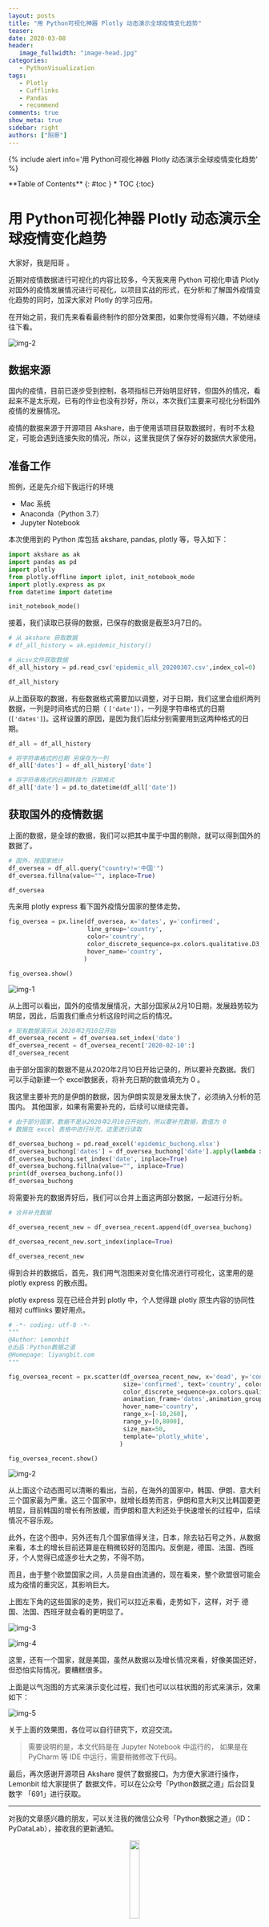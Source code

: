 ```yaml
---
layout: posts
title: "用 Python可视化神器 Plotly 动态演示全球疫情变化趋势"
teaser:
date: 2020-03-08
header:
   image_fullwidth: "image-head.jpg"
categories:
   - PythonVisualization
tags:    
   - Plotly
   - Cufflinks
   - Pandas
   - recommend    
comments: true
show_meta: true
sidebar: right
authors: ["阳哥"]
---
```


{% include alert info='用 Python可视化神器 Plotly 动态演示全球疫情变化趋势' %}

<div class="panel radius" markdown="1">
**Table of Contents**
{: #toc }
*  TOC
{:toc}
</div>

# 用 Python可视化神器 Plotly 动态演示全球疫情变化趋势

大家好，我是阳哥 。

近期对疫情数据进行可视化的内容比较多，今天我来用 Python 可视化申请 Plotly 对国外的疫情发展情况进行可视化，以项目实战的形式，在分析和了解国外疫情变化趋势的同时，加深大家对 Plotly 的学习应用。

在开始之前，我们先来看看最终制作的部分效果图，如果你觉得有兴趣，不妨继续往下看。

![img-2](/images/posts/20200307-epidemic-plotly/2.gif)

## 数据来源

国内的疫情，目前已逐步受到控制，各项指标已开始明显好转，但国外的情况，看起来不是太乐观，已有的作业也没有抄好，所以，本次我们主要来可视化分析国外疫情的发展情况。

疫情的数据来源于开源项目 Akshare，由于使用该项目获取数据时，有时不太稳定，可能会遇到连接失败的情况，所以，这里我提供了保存好的数据供大家使用。

## 准备工作

照例，还是先介绍下我运行的环境

* Mac 系统
* Anaconda（Python 3.7）
* Jupyter Notebook

本次使用到的 Python 库包括 akshare, pandas, plotly 等，导入如下：

```python
import akshare as ak
import pandas as pd
import plotly
from plotly.offline import iplot, init_notebook_mode
import plotly.express as px
from datetime import datetime

init_notebook_mode()
```

接着，我们读取已获得的数据，已保存的数据是截至3月7日的。

```python
# 从 akshare 获取数据
# df_all_history = ak.epidemic_history()

# 从csv文件获取数据
df_all_history = pd.read_csv('epidemic_all_20200307.csv',index_col=0)

df_all_history
```

从上面获取的数据，有些数据格式需要加以调整，对于日期，我们这里会组织两列数据，一列是时间格式的日期（ `['date']`），一列是字符串格式的日期 (`['dates']`)。这样设置的原因，是因为我们后续分别需要用到这两种格式的日期。

```python
df_all = df_all_history

# 将字符串格式的日期 另保存为一列
df_all['dates'] = df_all_history['date']

# 将字符串格式的日期转换为 日期格式
df_all['date'] = pd.to_datetime(df_all['date'])
```

## 获取国外的疫情数据

上面的数据，是全球的数据，我们可以把其中属于中国的剔除，就可以得到国外的数据了。

```python
# 国外，按国家统计
df_oversea = df_all.query("country!='中国'") 
df_oversea.fillna(value="", inplace=True)

df_oversea
```

先来用 plotly express 看下国外疫情分国家的整体走势。

```python
fig_oversea = px.line(df_oversea, x='dates', y='confirmed',
                      line_group='country',
                      color='country',
                      color_discrete_sequence=px.colors.qualitative.D3,
                      hover_name='country',
                     )

fig_oversea.show()
```

![img-1](/images/posts/20200307-epidemic-plotly/1.png)

从上图可以看出，国外的疫情发展情况，大部分国家从2月10日期，发展趋势较为明显，因此，后面我们重点分析这段时间之后的情况。

```python
# 现有数据演示从 2020年2月10日开始
df_oversea_recent = df_oversea.set_index('date')
df_oversea_recent = df_oversea_recent['2020-02-10':]
df_oversea_recent
```

由于部分国家的数据不是从2020年2月10日开始记录的，所以要补充数据。我们可以手动新建一个 excel数据表，将补充日期的数值填充为 0 。

我这里主要补充的是伊朗的数据，因为伊朗实现是发展太快了，必须纳入分析的范围内。
其他国家，如果有需要补充的，后续可以继续完善。

```python
# 由于部分国家，数据不是从2020年2月10日开始的，所以要补充数据，数值为 0
# 数据在 excel 表格中进行补充，这里进行读取

df_oversea_buchong = pd.read_excel('epidemic_buchong.xlsx')
df_oversea_buchong['dates'] = df_oversea_buchong['date'].apply(lambda x:x.strftime('%Y-%m-%d'))
df_oversea_buchong.set_index('date', inplace=True)
df_oversea_buchong.fillna(value="", inplace=True)
print(df_oversea_buchong.info())
df_oversea_buchong
```

将需要补充的数据弄好后，我们可以合并上面这两部分数据，一起进行分析。

```python
# 合并补充数据

df_oversea_recent_new = df_oversea_recent.append(df_oversea_buchong)

df_oversea_recent_new.sort_index(inplace=True)

df_oversea_recent_new
```

得到合并的数据后，首先，我们用气泡图来对变化情况进行可视化，这里用的是 plotly express 的散点图。

plotly express 现在已经合并到 plotly 中，个人觉得跟 plotly 原生内容的协同性相对 cufflinks 要好用点。

```python
# -*- coding: utf-8 -*-
"""
@Author: Lemonbit
@出品：Python数据之道
@Homepage: liyangbit.com
"""

fig_oversea_recent = px.scatter(df_oversea_recent_new, x='dead', y='confirmed',
                                size='confirmed', text='country', color='country',
                                color_discrete_sequence=px.colors.qualitative.Light24,
                                animation_frame='dates',animation_group='country',
                                hover_name='country',
                                range_x=[-10,260],
                                range_y=[0,8000],
                                size_max=50,
                                template='plotly_white',
                               )

fig_oversea_recent.show()
```

![img-2](/images/posts/20200307-epidemic-plotly/2.gif)

从上面这个动态图可以清晰的看出，当前，在海外的国家中，韩国、伊朗、意大利三个国家最为严重。这三个国家中，就增长趋势而言，伊朗和意大利又比韩国要更明显，目前韩国的增长有所放缓，而伊朗和意大利还处于快速增长的过程中，后续情况不容乐观。

此外，在这个图中，另外还有几个国家值得关注，日本，除去钻石号之外，从数据来看，本土的增长目前还算是在稍微较好的范围内。反倒是，德国、法国、西班牙，个人觉得已成逐步壮大之势，不得不防。

而且，由于整个欧盟国家之间，人员是自由流通的，现在看来，整个欧盟很可能会成为疫情的重灾区，其影响巨大。

上图左下角的这些国家的走势，我们可以拉近来看，走势如下，这样，对于 德国、法国、西班牙就会看的更明显了。

![img-3](/images/posts/20200307-epidemic-plotly/3.gif)

![img-4](/images/posts/20200307-epidemic-plotly/4.png)

这里，还有一个国家，就是美国，虽然从数据以及增长情况来看，好像美国还好，但恐怕实际情况，要糟糕很多。

上面是以气泡图的方式来演示变化过程，我们也可以以柱状图的形式来演示，效果如下：

![img-5](/images/posts/20200307-epidemic-plotly/5.gif)

关于上面的效果图，各位可以自行研究下，欢迎交流。

>需要说明的是，本文代码是在 Jupyter Notebook 中运行的， 如果是在 PyCharm 等 IDE 中运行，需要稍微修改下代码。

最后，再次感谢开源项目 Akshare 提供了数据接口。为方便大家进行操作，Lemonbit 给大家提供了 数据文件，可以在公众号「Python数据之道」后台回复数字 「691」进行获取。

---

对我的文章感兴趣的朋友，可以关注我的微信公众号「Python数据之道」（ID：PyDataLab），接收我的更新通知。

<div align="center">
    <img src="/images/qrcode.jpg" width="20%">
</div>
